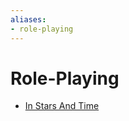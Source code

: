 ```yaml
---
aliases:
- role-playing
---
```


# Role-Playing

- [In Stars And Time](../notes/in-stars-and-time.md)
